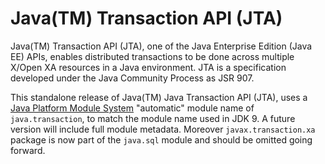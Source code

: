 # Java(TM) Transaction API (JTA)
Java(TM) Transaction API (JTA), one of the Java Enterprise Edition (Java EE) APIs, enables distributed transactions to be done across multiple X/Open XA resources in a Java environment. JTA is a specification developed under the Java Community Process as JSR 907.

This standalone release of Java(TM) Java Transaction API (JTA), uses a [Java Platform Module System](http://openjdk.java.net/projects/jigsaw/spec/)
"automatic" module name of `java.transaction`, to match the module name used in JDK 9.  A future version will include full module metadata. Moreover `javax.transaction.xa` package is now part of the `java.sql` module and should be omitted going forward.
